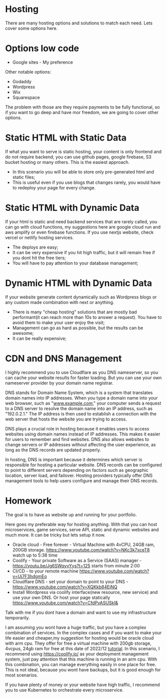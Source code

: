 # Hosting

There are many hosting options and solutions to match each need. Lets cover some options here.

# Options low code
- Google sites - My preference

Other notable options:
- Godaddy
- Wordpress
- Wix
- Squarespace

The problem with those are they require payments to be fully functional, so if you want to go deep and have mor freedom, we are going to cover other options.

# Static HTML with Static Data
If what you want to serve is static hosting, your content is only frontend and do not require backend, you can use 
github pages, google firebase, S3 bucket hosting or many others. This is the easiest approach. 
- In this scenario you will be able to store only pre-generated html and static files;
- This is useful even if you use blogs that changes rarely, you would have to redeploy your page for every change.

# Static HTML with Dynamic Data
If your html is static and need backend services that are rarely called, you can go with cloud functions, my 
suggestions here are google cloud run and aws amplify or even firebase functions. If you use nextjs website, check 
vercel or netlify hosting services. 
- The deploys are easy;
- It can be very expensive if you hit high traffic, but it will remain free if you dont hit the free tiers;
- You will have to pay attention to your database management;

# Dynamic HTML with Dynamic Data
If your website generate content dynamically such as Wordpress blogs or any custom made combination with next or 
anything.
- There is many "cheap hosting" solutions that are mostly bad performant(it can reach more than 10s to answer a 
  request). You have to avoid them to make your user enjoy the visit;
- Management can go as hard as possible, but the results can be awesome;
- It can be really expensive;

# CDN and DNS Management

I highly recommend you to use Cloudflare as you DNS nameserver, so you can cache your website results for faster loading. But you can use your own nameserver provider by your domain name registrar.

DNS stands for Domain Name System, which is a system that translates domain names into IP addresses. When you type a domain name into your web browser, such as "www.example.com," your computer sends a request to a DNS server to resolve the domain name into an IP address, such as "192.0.2.1." The IP address is then used to establish a connection with the web server that hosts the website you are trying to access.

DNS plays a crucial role in hosting because it enables users to access websites using domain names instead of IP addresses. This makes it easier for users to remember and find websites. DNS also allows websites to change servers or IP addresses without affecting the user experience, as long as the DNS records are updated properly.

In hosting, DNS is important because it determines which server is responsible for hosting a particular website. DNS records can be configured to point to different servers depending on factors such as geographic location, server load, and failover. Hosting providers typically offer DNS management tools to help users configure and manage their DNS records.

# Homework

The goal is to have as website up and running for your portfolio.

Here goes my preferable way for hosting anything. With that you can host microservices, game services, serve API, static and dynamic websites and much more. It can be tricky but lets setup it now.

- Oracle cloud - Free forever - Virtual Machine with 4vCPU, 24GB ram, 200GB storage. https://www.youtube.com/watch?v=NKc3k7xceT8 watch up to 5:38 time
- Coolify - Your private Software as a Service (SAAS) manager - https://youtu.be/Jg6SWqyvYys?t=125 starts from minute 2:00
- CI/CD - to your remote machine https://www.youtube.com/watch?v=Uj7F3hdgmEo
- Cloudflare DNS - set your domain to point to your DNS - https://www.youtube.com/watch?v=XQKkb84EjNQ 
- Install Wordpress via coolify interface(new resource, new service) and use your own DNS. Or host your page statically https://www.youtube.com/watch?v=CfdPyASUSkI&

Talk with me if you dont have a domain and want to use my infrastructure temporarily.

I am assuming you wont have a huge traffic, but you have a complex combination of services. In the complex cases
and if you want to make your life easier and cheaper,my suggestion for hosting would be oracle cloud with arm cpu. 
They offer for free a virtual machine with 200gb storage, 4vcpus, 24gb ram for free at this date of 2022/12 
[tutorial](https://www.youtube.com/watch?v=NKc3k7xceT8). In this scenario, I recommend using https://coolify.io/ as 
your deployment management system, just pay attention that this machine is running in an arm cpu. With this 
combination, you can manage everything easily in one place for free. This is not ideal, because you wont have 
backups, but it is good enough for most scenarios.

If you have plenty of money or your website have high traffic, I recommend you to use Kubernetes to orchestrate 
every microservice.